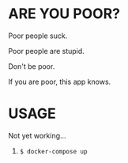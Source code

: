 # ARE YOU POOR?

Poor people suck.

Poor people are stupid.

Don't be poor.

If you are poor, this app knows.

# USAGE

Not yet working...

1. `$ docker-compose up`
